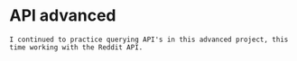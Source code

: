 # API advanced

	I continued to practice querying API's in this advanced project, this time working with the Reddit API.
